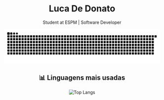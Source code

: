 <h1 align="center">Luca De Donato</h1>
<p align="center">
  Student at ESPM | Software Developer
</p>

<p align="center">
  <img src="https://github.com/lucaddonato/lucaddonato/blob/output/github-contribution-grid-snake.svg" alt="snake gif" />
</p>

<h2 align="center">📊 Linguagens mais usadas</h2>
<p align="center">
  <img src="https://github-readme-stats.vercel.app/api/top-langs/?username=lucaddonato&layout=pie&hide_title=true&theme=tokyonight" alt="Top Langs" />
</p>
